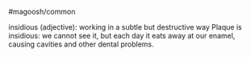 #magoosh/common

insidious (adjective): working in a subtle but destructive way 
Plaque is insidious: we cannot see it, but each day it eats away at our enamel, causing cavities and other 
dental problems. 
